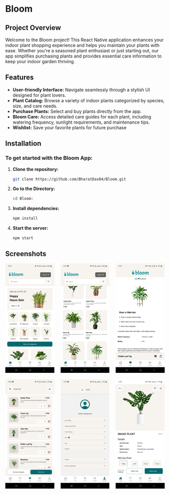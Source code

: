 # Bloom

## Project Overview

Welcome to the Bloom project! This React Native application enhances your indoor plant shopping experience and helps you maintain your plants with ease. Whether you're a seasoned plant enthusiast or just starting out, our app simplifies purchasing plants and provides essential care information to keep your indoor garden thriving.

## Features

- **User-friendly Interface:** Navigate seamlessly through a stylish UI designed for plant lovers.
- **Plant Catalog:** Browse a variety of indoor plants categorized by species, size, and care needs.
- **Purchase Plants:** Select and buy plants directly from the app.
- **Bloom Care:** Access detailed care guides for each plant, including watering frequency, sunlight requirements, and maintenance tips.
- **Wishlist:** Save your favorite plants for future purchase

## Installation

### To get started with the Bloom App:

1. **Clone the repository:**
   ```sh
   git clone https://github.com/BharatDas04/Bloom.git
   ```
2. **Go to the Directory:**
   ```sh
   cd Bloom:
   ```
3. **Install dependencies:**
   ```sh
   npm install
   ```
4. **Start the server:**
   ```sh
   npm start
   ```

## Screenshots

<div style="display: grid; grid-template-columns: repeat(3, 1fr); gap: 20px;">
    <img src="Screenshot/Screenshot_20240708_165551_Expo Go.jpg" width="250">
    <img src="Screenshot/Screenshot_20240708_165558_Expo Go.jpg" width="250">
    <img src="Screenshot/Screenshot_20240708_165626_Expo Go.jpg" width="250">
    <img src="Screenshot/Screenshot_20240708_165630_Expo Go.jpg" width="250">
    <img src="Screenshot/Screenshot_20240708_165640_Expo Go.jpg" width="250">
    <img src="Screenshot/Screenshot_20240708_165957_Expo Go.jpg" width="250">
</div>
